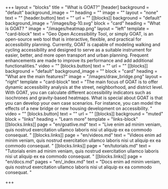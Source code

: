 +++
layout = "blocks"
title = "What is GOAT?"
[header]
background = "default"
background_image = ""
heading = ""
image = ""
layout = "none"
text = ""
[header.button]
text = ""
url = ""
[[blocks]]
background = "default"
background_image = "/images/bg-10.svg"
block = "card"
heading = "What is GOAT? "
image = "/images/heatmap.png"
layout = "left"
template = "card-block"
text = "Geo Open Accessibility Tool, or simply GOAT, is an open-source web tool that is interactive, flexible, and practical for accessibility planning. Currently, GOAT is capable of modeling walking and cycling accessibility and designed to serve as a suitable instrument for easier, better, and more open transport and urban planning. Frequent enhancements are made to improve its performance and add additional functionalities."
video = ""
[blocks.button]
text = ""
url = ""
[[blocks]]
background = "default"
background_image = ""
block = "card"
heading = "What are the main features?"
image = "/images/draw_bridge.png"
layout = "right"
template = "card-block"
text = "The main focus of GOAT is to offer dynamic accessibility analysis at the street, neighborhood, and district level. With GOAT, you can calculate different accessibility indicators such as isochrones and gravity-based heatmaps. What is special about GOAT is that you can develop your own case scenarios. For instance, you can model the effects of a new bridge or new housing development on accessibility. "
video = ""
[blocks.button]
text = ""
url = ""
[[blocks]]
background = "muted"
block = "links"
heading = "Learn more"
template = "links-block"
[[blocks.links]]
page = "en/goatlive.md"
text = "Live enim ad minim veniam, quis nostrud exercitation ullamco laboris nisi ut aliquip ex ea commodo consequat. "
[[blocks.links]]
page = "en/videos.md"
text = "Videos enim ad minim veniam, quis nostrud exercitation ullamco laboris nisi ut aliquip ex ea commodo consequat. "
[[blocks.links]]
page = "en/tutorials.md"
text = "Tutorials enim ad minim veniam, quis nostrud exercitation ullamco laboris nisi ut aliquip ex ea commodo consequat. "
[[blocks.links]]
page = "en/docs.md"
pages = "en/_index.md"
text = "Docs enim ad minim veniam, quis nostrud exercitation ullamco laboris nisi ut aliquip ex ea commodo consequat. "

+++
